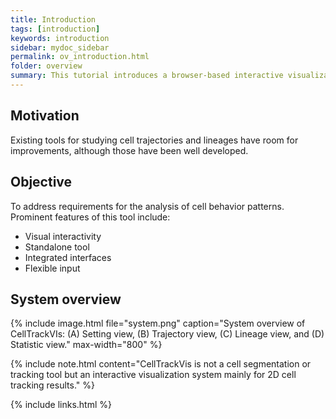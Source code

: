 ```yaml
---
title: Introduction
tags: [introduction]
keywords: introduction
sidebar: mydoc_sidebar
permalink: ov_introduction.html
folder: overview
summary: This tutorial introduces a browser-based interactive visualization system, called CellTrackVis, for supporting the quick and easy analysis of cell movements with relevant information.
---
```


## Motivation
Existing tools for studying cell trajectories and lineages have room for improvements, although those have been well developed.

## Objective
To address requirements for the analysis of cell behavior patterns. Prominent features of this tool include:

- Visual interactivity
- Standalone tool
- Integrated interfaces
- Flexible input

## System overview

{% include image.html file="system.png" caption="System overview of CellTrackVIs: (A) Setting view, (B) Trajectory view, (C) Lineage view, and (D) Statistic view." max-width="800" %}

{% include note.html content="CellTrackVis is not a cell segmentation or tracking tool but an interactive visualization system mainly for 2D cell tracking results." %}

{% include links.html %}
